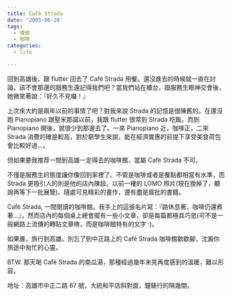 ```yaml
---
title: Café Strada
date: '2005-06-28'
tags:
  - 情感
  - 咖啡
categories:
  - life

---
```

回到高雄後，跟 flutter 回去了 Café Strada 用餐。還沒進去的時候就一直在討論，該不會那邊的服務生還記得我們吧？當我們站在櫃台，跟服務生眼神交會後，她微笑著說：『好久不見囉！』  
  
上次來大約是兩年以前的事情了吧？對我來說 Strada 的記憶是很陳舊的。在還沒跑 Pianopiano 跟聖米那諾以前，我跟 flutter 很常到 Strada 吃飯。而到 Pianopiano 開後，就很少到那邊去了。一來 Pianopiano 近，咖啡正，二來 Strada 消費的確是較高，對於窮學生來說，能在經濟實惠的前提下享受美食荷包會比較好過…。  
  
但如果要我推荐一間到高雄一定得去的咖啡館，當屬 Café Strada 不可。  
  
不僅是服務生的態度讓你像回到家裡了。不管是咖啡或者是餐點都相當有水準，而 Strada 更吸引人的則是他的店內陳設。以前一樓的 LOMO 照片(現在換掉了，聽說再等下一批展覽)、隨處可見精彩的畫作，還有盡是眉批的書籍。  
  
Café Strada, 一間閱讀的咖啡館。我手上的這張名片寫：『路休息著，咖啡仍還煮著…』，然而店內的每個桌上總會擺有一些小文章，卻是每篇都極具巧思(可不是一般網路上流傳的轉貼文章唷，而是咖啡館特有的文字 :)。  
  
如果誰，旅行到高雄。別忘了到中正路上的 Café Strada 咖啡館歇歇腳，沈澱你旅途中匆忙的心靈。  
  
BTW. 那天喝 Café Strada 的南瓜湯，那種經過幾年未見再度感到的溫暖，難以形容。  
  
地址：高雄市中正二路 67 號，大統和平店斜對面，鐘錶行的隔幾間。